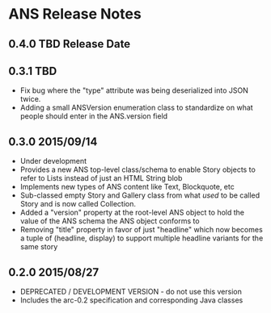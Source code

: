# ANS Release Notes

## 0.4.0 TBD Release Date

## 0.3.1 TBD

* Fix bug where the "type" attribute was being deserialized into JSON twice.
* Adding a small ANSVersion enumeration class to standardize on what people should enter in the ANS.version field

## 0.3.0 2015/09/14

* Under development
* Provides a new ANS top-level class/schema to enable Story objects to refer to Lists<ANS> instead of just an HTML String blob
* Implements new types of ANS content like Text, Blockquote, etc
* Sub-classed empty Story and Gallery class from what *used* to be called Story and is now called Collection.
* Added a "version" property at the root-level ANS object to hold the value of the ANS schema the ANS object conforms to
* Removing "title" property in favor of just "headline" which now becomes a tuple of (headline, display) to support multiple headline variants for the same story

## 0.2.0 2015/08/27

* DEPRECATED / DEVELOPMENT VERSION - do not use this version
* Includes the arc-0.2 specification and corresponding Java classes
